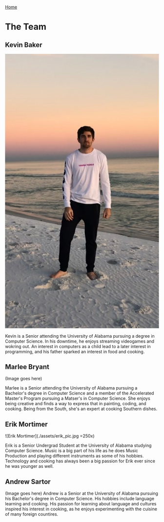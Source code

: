 [Home](https://mychefapp.github.io/)
# The Team 

## Kevin Baker 
![Kevin Baker](./assets/Kevin_Pic.PNG)

Kevin is a Senior attending the University of Alabama pursuing a degree in Computer Science. In his downtime, he enjoys streaming videogames and wokring out. An interest in computers as a child lead to a later interest in programming, and his father sparked an interest in food and cooking. 
## Marlee Bryant 
(Image goes here)

Marlee is a Senior attending the University of Alabama pursuing a Bachelor's degree in Computer Science and a member of the Accelerated Master's Program pursuing a Matser's in Computer Science. She enjoys being creative and finds a way to express that in painting, coding, and cooking. Being from the South, she's an expert at cooking Southern dishes.
## Erik Mortimer 
![Erik Mortimer](./assets/erik_pic.jpg =250x)

Erik is a Senior Undergrad Student at the University of Alabama studying Computer Science. Music is a big part of his life as he does Music Production and playing different instruments as some of his hobbies. Technology and cooking has always been a big passion for Erik ever since he was younger as well. 

## Andrew Sartor
(Image goes here)
Andrew is a Senior at the University of Alabama pursuing his Bachelor's degree in Computer Science. His hobbies include language learning and cooking. His passion for learning about language and cultures inspired his interest in cooking, as he enjoys experimenting with the cuisine of many foreign countires.
